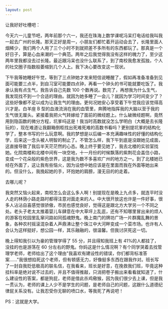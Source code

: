 ```yaml
---
layout: post
---
```


让我好好吐槽吧：

今天六一儿童节吧，两年前那个六一，我还在珠海上数学课呢冯呆打电话给我叫我一起去广州的长隆。那天正好是周一，小朋友们都忙着开运动会去了，长隆里面人烟稀少，我们两个人用了三个小时不到就把差不多所有的东西都玩了。那真是一个好日子，算是心血来潮的一个典范。两年之后我觉得我没有这样的魄力了，至少这两年里我都没去过长隆。最近跟冯呆也没什么联系了，到了南校我愈发孤独，个人的社交圈子指数般萎缩到几个人上。我下决心要改变这一现状。

下午我等她睡好午觉，等到了三点钟她才发来短信说睡醒了，假如再准备准备到见面可能要三点半，到自习室可能要四点钟，再看一个钟头的书可能就要吃饭了。我承认我有点生气，我告诉自己先数 100 个数再说。数完了，再想我为什么生气，我发现找不到一个合适的理由。就因为她多睡了一会儿？就因为学习时间变少了？这些好像都不足以成为让我生气的理由。更何况她安心享受着下午觉我应该觉得高兴才是。白羊座 B 型的血液流淌在我的血管里，奔腾地指挥我的大脑以至于我的生气很无厘头。紧接着我把火气转嫁给了面前的微经题上。什么破微经题啊，竟然用到隐函数的微分方程，坑爹吗这是！我当时高数就没怎么学明白（大概是去长隆玩的），现在难道让我翻箱倒柜找出死难死难的高数书看吗？更别提坑爹的结构化学了，整本书写的什么玩意啊。我的梦想是以后编一本充满趣味性的好懂的结构化学，后来这一念头被人明智的制止了。不管怎么样，我下午到底是没跟她见成面，这直接导致了我后半天茫茫然的心态。晚上终于要见她了，我去北楼的实验室找她。化院南楼和北楼中间有一块空地，十一月份的时候飘落的紫荆花会盖住小路，变成一个花朵般的紫色世界，这是我为数不多喜欢广州的地方之一。到了北楼她已经在外面了，这让我有些恼火，因为设想中她应该是在里面而我在外面等她出来的。但没什么，我挽起她的手，环抱她的肩膀，漫无目的的走着。

去哪儿呢？

我突然又恼火起来，南校怎么会这么多人啊！别提现在是晚上九点多，就连平时没人走的林荫小路走路时都得注意对面走来的人。中大很开放这也许是一件好事，很多人沾沾自喜感觉很骄傲，市民也感觉良好，觉得这是跟北方大学另一个不同之处。老头子老太太推着婴儿车肆意在中大草坪上乱逛，还有不知哪里冒出来的烦人的游客在校园里乱窜问路如同孤魂野鬼。晚上南门的牌坊广场一片群魔乱舞的景象，各种农村摇滚混杂着人声鼎沸让整个珠江中大河畔变成一个菜市场。也许有人会认为这样挺好，想公园一样，其乐融融的，很温馨。但我讨厌死这一切。

晚上得知我引以为豪的管理学得了 55 分，并且得知我班上有 41%的人都挂了，没挂的也是游荡在 60 分左右的野鬼。你妈这是什么情况啊？有个同学哭着去找管理学老师，老师给出了这个理由"我喜欢有建设性的错误，你们都背标准答案……"我很想掐死这个老师，但有顿感无力，好像挺多东西在跟我作对。班长写了一封自我贬低极高的联名信，在我看来，班长是好意，在挽救我们班，毕竟这种挂科率是绝对说不过去的，并且不值得推敲，只消把卷子搬出来看看就知道了，什么建设性的答案，都是狗屁，老师是借此杀鸡儆猴，因为我们很少去上课，但是我一贯认为，老师的课上人少不是学生的问题，是老师自己的问题，这跟什么道德纪律屁关系没有。让我忍受你无聊的喷口水，等我死了再说吧！

PS：这就是大学。
